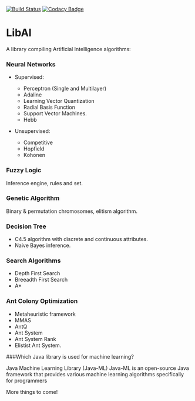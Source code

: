 [![Build Status](https://travis-ci.org/kronenthaler/libai.svg?branch=master)](https://travis-ci.org/kronenthaler/libai)
[![Codacy Badge](https://api.codacy.com/project/badge/Grade/66998c0e4e3e4483b58a189885d87fec)](https://www.codacy.com/app/kronenthaler/libai?utm_source=github.com&utm_medium=referral&utm_content=kronenthaler/libai&utm_campaign=badger)

LibAI 
=====

A library compiling Artificial Intelligence algorithms:

### Neural Networks
* Supervised: 
  * Perceptron (Single and Multilayer)
  * Adaline
  * Learning Vector Quantization
  * Radial Basis Function
  * Support Vector Machines.
  * Hebb

* Unsupervised: 
  * Competitive
  * Hopfield
  * Kohonen
	
### Fuzzy Logic
Inference engine, rules and set.
	
### Genetic Algorithm
Binary & permutation chromosomes, elitism algorithm.
	
### Decision Tree
* C4.5 algorithm with discrete and continuous attributes.
* Naive Bayes inference.
	
### Search Algorithms
* Depth First Search
* Breeadth First Search
* A*
	
### Ant Colony Optimization
* Metaheuristic framework
* MMAS
* AntQ
* Ant System
* Ant System Rank
* Elistist Ant System.

###Which Java library is used for machine learning?

Java Machine Learning Library (Java-ML) Java-ML is an open-source Java framework that provides various machine learning algorithms specifically for programmers

More things to come!
	
